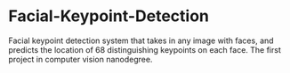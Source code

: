 # Facial-Keypoint-Detection
Facial keypoint detection system that takes in any image with faces, and predicts the location of 68 distinguishing keypoints on each face. The first project in computer vision nanodegree.
